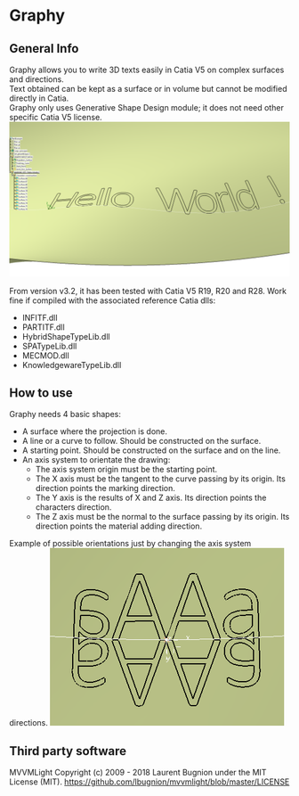 # Graphy

## General Info
Graphy allows you to write 3D texts easily in Catia V5 on complex surfaces and directions.<br />
Text obtained can be kept as a surface or in volume but cannot be modified directly in Catia.<br />
Graphy only uses Generative Shape Design module; it does not need other specific Catia V5 license.<br />
![Hello World](/Images/Hello_World.png)

From version v3.2, it has been tested with Catia V5 R19, R20 and R28.
Work fine if compiled with the associated reference Catia dlls:
- INFITF.dll
- PARTITF.dll
- HybridShapeTypeLib.dll
- SPATypeLib.dll
- MECMOD.dll
- KnowledgewareTypeLib.dll


## How to use
Graphy needs 4 basic shapes:
- A surface where the projection is done.
- A line or a curve to follow. Should be constructed on the surface.
- A starting point. Should be constructed on the surface and on the line.
- An axis system to orientate the drawing:
  - The axis system origin must be the starting point.
  - The X axis must be the tangent to the curve passing by its origin. Its direction points the marking direction.
  - The Y axis is the results of X and Z axis. Its direction points the characters direction.
  - The Z axis must be the normal to the surface passing by its origin. Its direction points the material adding direction.

Example of possible orientations just by changing the axis system directions.
![AxisSystemEffect](/Images/AxisSystemEffect.png)




## Third party software

MVVMLight
Copyright (c) 2009 - 2018 Laurent Bugnion under the MIT License (MIT).
https://github.com/lbugnion/mvvmlight/blob/master/LICENSE
